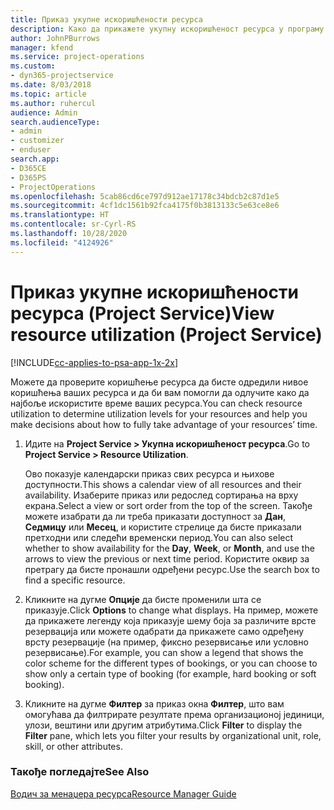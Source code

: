 ```yaml
---
title: Приказ укупне искоришћености ресурса
description: Како да прикажете укупну искоришћеност ресурса у програму Project Service
author: JohnPBurrows
manager: kfend
ms.service: project-operations
ms.custom:
- dyn365-projectservice
ms.date: 8/03/2018
ms.topic: article
ms.author: ruhercul
audience: Admin
search.audienceType:
- admin
- customizer
- enduser
search.app:
- D365CE
- D365PS
- ProjectOperations
ms.openlocfilehash: 5cab86cd6ce797d912ae17178c34bdcb2c87d1e5
ms.sourcegitcommit: 4cf1dc1561b92fca4175f0b3813133c5e63ce8e6
ms.translationtype: HT
ms.contentlocale: sr-Cyrl-RS
ms.lasthandoff: 10/28/2020
ms.locfileid: "4124926"
---
```

# <a name="view-resource-utilization-project-service"></a><span data-ttu-id="d2dd5-103">Приказ укупне искоришћености ресурса (Project Service)</span><span class="sxs-lookup"><span data-stu-id="d2dd5-103">View resource utilization (Project Service)</span></span>

[!INCLUDE[cc-applies-to-psa-app-1x-2x](../includes/cc-applies-to-psa-app-1x-2x.md)]

<span data-ttu-id="d2dd5-104">Можете да проверите коришћење ресурса да бисте одредили нивое коришћења ваших ресурса и да би вам помогли да одлучите како да најбоље искористите време ваших ресурса.</span><span class="sxs-lookup"><span data-stu-id="d2dd5-104">You can check resource utilization to determine utilization levels for your resources and help you make decisions about how to fully take advantage of your resources’ time.</span></span>  
  
1. <span data-ttu-id="d2dd5-105">Идите на **Project Service > Укупна искоришћеност ресурса**.</span><span class="sxs-lookup"><span data-stu-id="d2dd5-105">Go to **Project Service > Resource Utilization**.</span></span> 

     <span data-ttu-id="d2dd5-106">Ово показује календарски приказ свих ресурса и њихове доступности.</span><span class="sxs-lookup"><span data-stu-id="d2dd5-106">This shows a calendar view of all resources and their availability.</span></span> <span data-ttu-id="d2dd5-107">Изаберите приказ или редослед сортирања на врху екрана.</span><span class="sxs-lookup"><span data-stu-id="d2dd5-107">Select a view or sort order from the top of the screen.</span></span> <span data-ttu-id="d2dd5-108">Такође можете изабрати да ли треба приказати доступност за **Дан**, **Седмицу** или **Месец**, и користите стрелице да бисте приказали претходни или следећи временски период.</span><span class="sxs-lookup"><span data-stu-id="d2dd5-108">You can also select whether to show availability for the **Day**, **Week**, or **Month**, and use the arrows to view the previous or next time period.</span></span> <span data-ttu-id="d2dd5-109">Користите оквир за претрагу да бисте пронашли одређени ресурс.</span><span class="sxs-lookup"><span data-stu-id="d2dd5-109">Use the search box to find a specific resource.</span></span>      
  
2. <span data-ttu-id="d2dd5-110">Кликните на дугме **Опције** да бисте променили шта се приказује.</span><span class="sxs-lookup"><span data-stu-id="d2dd5-110">Click **Options** to change what displays.</span></span> <span data-ttu-id="d2dd5-111">На пример, можете да прикажете легенду која приказује шему боја за различите врсте резервација или можете одабрати да прикажете само одређену врсту резервације (на пример, фиксно резервисање или условно резервисање).</span><span class="sxs-lookup"><span data-stu-id="d2dd5-111">For example, you can show a legend that shows the color scheme for the different types of bookings, or you can choose to show only a certain type of booking (for example, hard booking or soft booking).</span></span>  

3. <span data-ttu-id="d2dd5-112">Кликните на дугме **Филтер** за приказ окна **Филтер**, што вам омогућава да филтрирате резултате према организационој јединици, улози, вештини или другим атрибутима.</span><span class="sxs-lookup"><span data-stu-id="d2dd5-112">Click **Filter** to display the **Filter** pane, which lets you filter your results by organizational unit, role, skill, or other attributes.</span></span>  
  
### <a name="see-also"></a><span data-ttu-id="d2dd5-113">Такође погледајте</span><span class="sxs-lookup"><span data-stu-id="d2dd5-113">See Also</span></span>  
 [<span data-ttu-id="d2dd5-114">Водич за менаџера ресурса</span><span class="sxs-lookup"><span data-stu-id="d2dd5-114">Resource Manager Guide</span></span>](../psa/resource-manager-guide.md)
